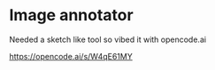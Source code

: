 # Image annotator

Needed a sketch like tool so vibed it with opencode.ai

<https://opencode.ai/s/W4qE61MY>
